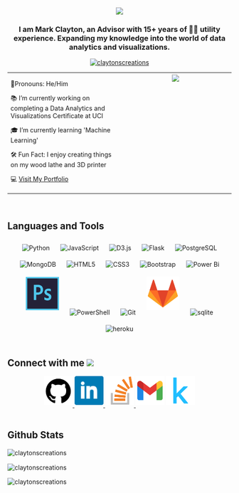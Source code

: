 <div align="center">
<img src="https://komarev.com/ghpvc/?username=claytonscreations&&style=flat-square" align="center" />
</div>  

### <div align="center">I am Mark Clayton, an Advisor with 15+ years of 👷‍♂️ utility experience. Expanding my knowledge into the world of data analytics and visualizations. </div>  

<p align="center"> <a href="https://github.com/ryo-ma/github-profile-trophy"><img src="https://github-profile-trophy.vercel.app/?username=claytonscreations" alt="claytonscreations" /></a> </p>
  
<table><tr><td valign="top" width="50%">
  
👬Pronouns: He/Him  


📚 I’m currently working on completing a Data Analytics and Visualizations Certificate at UCI  
  

🎓 I’m currently learning 'Machine Learning'  
  

🛠️ Fun Fact: I enjoy creating things on my wood lathe and 3D printer  
  

💻 [Visit My Portfolio](https://claytonscreations.github.io/)  

</td><td valign="top" width="50%">

<div align="center">
<img src="https://rishavanand.github.io/static/images/greetings.gif" align="center" style="width: 100%" />
</div>  

</td></tr></table>  

<br/>  


## Languages and Tools  
<div align="center">  
<img style="margin: 10px" src="https://profilinator.rishav.dev/skills-assets/python-original.svg" alt="Python" height="75" />  
<img style="margin: 10px" src="https://profilinator.rishav.dev/skills-assets/javascript-original.svg" alt="JavaScript" height="75" />  
<img style="margin: 10px" src="https://profilinator.rishav.dev/skills-assets/d3js-original.svg" alt="D3.js" height="75" />  
<img style="margin: 10px" src="https://profilinator.rishav.dev/skills-assets/flask.png" alt="Flask" height="75" />  
<img style="margin: 10px" src="https://profilinator.rishav.dev/skills-assets/postgresql-original-wordmark.svg" alt="PostgreSQL" height="75" />  
<img style="margin: 10px" src="https://profilinator.rishav.dev/skills-assets/mongodb-original-wordmark.svg" alt="MongoDB" height="75" />  
<img style="margin: 10px" src="https://profilinator.rishav.dev/skills-assets/html5-original-wordmark.svg" alt="HTML5" height="75" />  
<img style="margin: 10px" src="https://profilinator.rishav.dev/skills-assets/css3-original-wordmark.svg" alt="CSS3" height="75" />  
<img style="margin: 10px" src="https://profilinator.rishav.dev/skills-assets/bootstrap-plain.svg" alt="Bootstrap" height="75" />  
<img style="margin: 10px" src="https://profilinator.rishav.dev/skills-assets/powerbi.png" alt="Power Bi" height="75" />  
<img style="margin: 10px" src="https://github.com/ClaytonsCreations/ClaytonsCreations/blob/main/github_icons/photoshop_icon.svg" alt="Photoshop" height="75" />  
<img style="margin: 10px" src="https://profilinator.rishav.dev/skills-assets/powershell.png" alt="PowerShell" height="75" />  
<img style="margin: 10px" src="https://profilinator.rishav.dev/skills-assets/git-scm-icon.svg" alt="Git" height="75" />  
<img style="margin: 10px" src="https://github.com/ClaytonsCreations/ClaytonsCreations/blob/main/github_icons/gitlab_logo_logos_icon.svg" alt="GitLab" height="75" /> 
<img style="margin: 10px" src="https://www.vectorlogo.zone/logos/sqlite/sqlite-icon.svg" alt="sqlite" height="75" /> 
<img style="margin: 10px" src="https://www.vectorlogo.zone/logos/heroku/heroku-icon.svg" alt="heroku" height="75" /> 

</div>   

<br/>  


## Connect with me  <img src="https://media.giphy.com/media/LnQjpWaON8nhr21vNW/giphy.gif" width="60">
<div align="center">
<a href="https://github.com/ClaytonsCreations" target="_blank">
<img src="https://github.com/ClaytonsCreations/ClaytonsCreations/blob/main/github_icons/github_icon.svg" alt="github" height="65" style="margin-bottom: 5px;" />
</a>
<a href="https://www.linkedin.com/in/markthomasclayton/" target="_blank">
<img src="https://github.com/ClaytonsCreations/ClaytonsCreations/blob/main/github_icons/linkedin_social_icon.svg" alt="linkedin" height="65" style="margin-bottom: 5px;" />
</a>
<a href="https://stackoverflow.com/story/claytonscreations" target="_blank">
<img src="https://github.com/ClaytonsCreations/ClaytonsCreations/blob/main/github_icons/stachoverflow_stack_icon.svg" alt="stackoverflow" height="65" style="margin-bottom: 5px;" />
</a>
<a href="mailto:claytonscreationsus@gmail.com"><img src="https://github.com/ClaytonsCreations/ClaytonsCreations/blob/main/github_icons/gmail_google_icon.png" alt="gmail" height="65" style="margin-bottom: 5px;" ></a>
<a href="https://www.kaggle.com/markclayton" target="_blank">
<img src="https://github.com/ClaytonsCreations/ClaytonsCreations/blob/main/github_icons/kaggle_logo_logos_icon.svg" alt="kaggle" height="65" style="margin-bottom: 5px;" />
</a>
</div>  
  

<br/>  


## Github Stats  

<p><img align="center" src="https://github-readme-stats.vercel.app/api/top-langs?username=claytonscreations&show_icons=true&locale=en&layout=compact" alt="claytonscreations" /></p>

<p><img align="center" src="https://github-readme-stats.vercel.app/api?username=claytonscreations&show_icons=true&locale=en" alt="claytonscreations" /></p>

<p><img align="center" src="https://github-readme-streak-stats.herokuapp.com/?user=claytonscreations&" alt="claytonscreations" /></p>

